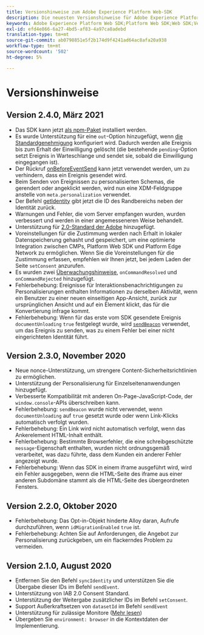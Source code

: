 ```yaml
---
title: Versionshinweise zum Adobe Experience Platform Web-SDK
description: Die neuesten Versionshinweise für Adobe Experience Platform Web-SDK.
keywords: Adobe Experience Platform Web SDK;Platform Web SDK;Web SDK;Versionshinweise
exl-id: efd4e866-6a27-4bd5-af83-4a97ca8adebd
translation-type: tm+mt
source-git-commit: ab0798851e5f2b174d9f4241ad64ac8afa20a938
workflow-type: tm+mt
source-wordcount: '502'
ht-degree: 5%

---
```


# Versionshinweise

## Version 2.4.0, März 2021

* Das SDK kann jetzt [als npm-Paket](https://experienceleague.adobe.com/docs/experience-platform/edge/fundamentals/installing-the-sdk.html) installiert werden.
* Es wurde Unterstützung für eine `out`-Option hinzugefügt, wenn [die Standardgenehmigung](https://experienceleague.adobe.com/docs/experience-platform/edge/fundamentals/configuring-the-sdk.html#default-consent) konfiguriert wird. Dadurch werden alle Ereignis bis zum Erhalt der Einwilligung gelöscht (die bestehende `pending`-Option setzt Ereignis in Warteschlange und sendet sie, sobald die Einwilligung eingegangen ist).
* Der Rückruf [onBeforeEventSend](https://experienceleague.adobe.com/docs/experience-platform/edge/fundamentals/configuring-the-sdk.html#onbeforeeventsend) kann jetzt verwendet werden, um zu verhindern, dass ein Ereignis gesendet wird.
* Beim Senden von Ereignissen zu personalisierten Schemas, die gerendert oder angeklickt werden, wird nun eine XDM-Feldgruppe anstelle von `meta.personalization` verwendet.
* Der Befehl [getIdentity](https://experienceleague.adobe.com/docs/experience-platform/edge/identity/overview.html#retrieving-the-visitor-id) gibt jetzt die ID des Randbereichs neben der Identität zurück.
* Warnungen und Fehler, die vom Server empfangen wurden, wurden verbessert und werden in einer angemesseneren Weise behandelt.
* Unterstützung für [2.0-Standard der Adobe](https://experienceleague.adobe.com/docs/experience-platform/edge/consent/supporting-consent.html?communicating-consent-preferences-via-the-adobe-standard) hinzugefügt.
* Voreinstellungen für die Zustimmung werden nach Erhalt in lokaler Datenspeicherung gehasht und gespeichert, um eine optimierte Integration zwischen CMPs, Platform Web SDK und Platform Edge Network zu ermöglichen. Wenn Sie die Voreinstellungen für die Zustimmung erfassen, empfehlen wir Ihnen jetzt, bei jedem Laden der Seite `setConsent` anzurufen.
* Es wurden zwei [Überwachungshinweise](https://github.com/adobe/alloy/wiki/Monitoring-Hooks), `onCommandResolved` und `onCommandRejected` hinzugefügt.
* Fehlerbehebung: Ereignisse für Interaktionsbenachrichtigungen zu Personalisierungen enthalten Informationen zu derselben Aktivität, wenn ein Benutzer zu einer neuen einseitigen App-Ansicht, zurück zur ursprünglichen Ansicht und auf ein Element klickt, das für die Konvertierung infrage kommt.
* Fehlerbehebung: Wenn für das erste vom SDK gesendete Ereignis `documentUnloading` `true` festgelegt wurde, wird [`sendBeacon`](https://developer.mozilla.org/de-DE/docs/Web/API/Navigator/sendBeacon) verwendet, um das Ereignis zu senden, was zu einem Fehler bei einer nicht eingerichteten Identität führt.

## Version 2.3.0, November 2020

* Neue nonce-Unterstützung, um strengere Content-Sicherheitsrichtlinien zu ermöglichen.
* Unterstützung der Personalisierung für Einzelseitenanwendungen hinzugefügt.
* Verbesserte Kompatibilität mit anderen On-Page-JavaScript-Code, der `window.console`-APIs überschreiben kann.
* Fehlerbehebung: `sendBeacon` wurde nicht verwendet, wenn `documentUnloading` auf `true` gesetzt wurde oder wenn Link-Klicks automatisch verfolgt wurden.
* Fehlerbehebung: Ein Link wird nicht automatisch verfolgt, wenn das Ankerelement HTML-Inhalt enthält.
* Fehlerbehebung: Bestimmte Browserfehler, die eine schreibgeschützte `message`-Eigenschaft enthalten, wurden nicht ordnungsgemäß verarbeitet, was dazu führte, dass dem Kunden ein anderer Fehler angezeigt wurde.
* Fehlerbehebung: Wenn das SDK in einem iframe ausgeführt wird, wird ein Fehler ausgegeben, wenn die HTML-Seite des iframe aus einer anderen Subdomäne stammt als die HTML-Seite des übergeordneten Fensters.

## Version 2.2.0, Oktober 2020

* Fehlerbehebung: Das Opt-in-Objekt hinderte Alloy daran, Aufrufe durchzuführen, wenn `idMigrationEnabled` `true` ist.
* Fehlerbehebung: Achten Sie auf Anforderungen, die Angebot zur Personalisierung zurückgeben, um ein flackerndes Problem zu vermeiden.

## Version 2.1.0, August 2020

* Entfernen Sie den Befehl `syncIdentity` und unterstützen Sie die Übergabe dieser IDs im Befehl `sendEvent`.
* Unterstützung von IAB 2.0 Consent Standard.
* Unterstützung der Weitergabe zusätzlicher IDs im Befehl `setConsent`.
* Support Außerkraftsetzen von `datasetId` im Befehl `sendEvent`
* Unterstützung für zulässige Monitore ([Mehr lesen](https://github.com/adobe/alloy/wiki/Monitoring-Hooks))
* Übergeben Sie `environment: browser` in die Kontextdaten der Implementierung.
